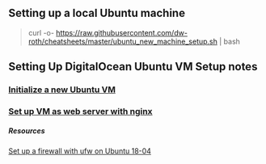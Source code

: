 ## Setting up a local Ubuntu machine
>curl -o- https://raw.githubusercontent.com/dw-roth/cheatsheets/master/ubuntu_new_machine_setup.sh | bash


## Setting Up DigitalOcean Ubuntu VM Setup notes

### [Initialize a new Ubuntu VM](https://github.com/dw-roth/cheatsheets/blob/master/ubuntu_vm_initialization)

### [Set up VM as web server with nginx](https://github.com/dw-roth/cheatsheets/blob/master/ubuntu_webserver_setup)


##### Resources
[Set up a firewall with ufw on Ubuntu 18-04](https://www.digitalocean.com/community/tutorials/how-to-set-up-a-firewall-with-ufw-on-ubuntu-18-04)
